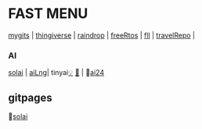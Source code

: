 # FAST MENU
[mygits](./mygits.md) |
[thingiverse](https://www.thingiverse.com/solov/designs) |
[raindrop](https://raindrop.io/0xsol) |
[freeRtos](https://github.com/SOLEROM/freeRtosPlay) | 
[fll](https://github.com/SOLEROM/fll) |
[travelRepo](https://vzsolov.github.io/) | 

### AI
[solai](https://github.com/SOLEROM/solai) |
[aiLng](https://github.com/SOLEROM/aiLng)|
tinyai[💡](https://github.com/SOLEROM/tinyai) [🔖](https://github.com/SOLEROM/tinyai/wiki) |
📛[ai24](https://github.com/SOLEROM/ai24)

## gitpages
🔖[solai](https://solerom.github.io/solai)
